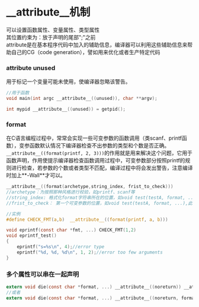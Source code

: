 # __attribute__机制    
可以设置函数属性、变量属性、类型属性  
其位置约束为：放于声明的尾部";"之前     
attribute是在基本程序代码中加入的辅助信息，编译器可以利用这些辅助信息来帮助自己的CG（code generation），譬如用来优化或者生产特定代码   

### __attribute__ unused 
用于标记一个变量可能未使用，使编译器忽略该警告。  
```C
//用于函数  
void main(int argc __attribute__((unused)), char **argv);

int mypid __attribute__((unused)) = getpid();
```  

### format  
在C语言编程过程中，常常会实现一些可变参数的函数调用（类scanf、printf函数），变参函数默认情况下编译器检查不出参数的类型和个数是否正确。   
`__attribute__((format(printf, 2, 3)))`的作用就是用来解决这个问题，它用于函数声明，作用使提示编译器检查函数调用过程中，可变参数部分按照printf的规则进行检查，若参数的个数或者类型不匹配，编译过程中将会发出警告，注意编译时加上**-Wall**才可以。  
```C
__attribute__((format(archetype,string_index, frist_to_check)))
//archetype：为按照那种风格进行校验，如printf、scanf等 
//string_index: 格式化format字符串所在的位置，如void test(testA, format, ...)，此时为2  
//frist_to_check： 第一个可变参数的位置，如void test(testA, format, ...),此时为3

//实例  
#define CHECK_FMT(a,b)  __attribute__((format(printf, a, b))) 

void eprintf(const char *fmt, ...) CHECK_FMT(1,2)
void eprintf_test()
{
    eprintf("s=%s\n", 4);//error type
    eprintf("%d, %d, %d\n", 1, 2);//error too few arguments
}
``` 


### 多个属性可以串在一起声明  
```C
extern void die(const char *format, ...) __attribute__((noreturn)) __attribute__((format(printf, 1, 2))); 
//或者
extern void die(const char *format, ...) __attribute__((noreturn, format(printf, 1, 2)));
```
